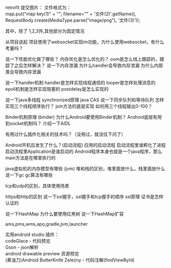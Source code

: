 retrofit 提交图片：
文件格式为：  
 map.put("map key(1)" + "\"; filename=\"" + '文件(2)'.getName(),
                    RequestBody.create(MediaType.parse("image/png"), '文件(3)'));  
 
其中，除了 1,2,3外,其他部分为固定情况




从项目说起
项目使用了websocket实现im功能，为什么使用websocket，有什么考量吗？

说一下性能优化做了哪些？
内存优化是怎么优化的？
oom是怎么线上跟踪的，跟踪了之后怎样解决？
说一下内存泄漏
为什么handler会导致内存泄漏
为什么内部类会导致内存泄漏

说一下handler机制
handler是怎样实现线程通信的
looper是怎样处理消息的
epoll机制是怎样实现阻塞的
postdelay是怎么实现的

说一下java多线程
synchronized原理
java CAS
说一下同步队列和等待队列
怎样实现三个线程顺序执行？
join方法的底层实现
如何用三个线程输出0-100？

Binder机制原理 (binder)
为什么Android要使用Binder机制？
Android底层有用到socket机制吗？
介绍一下AIDL

有用过什么插件化相关的技术吗？（没用过，就没往下问了）

Android开机后发生了什么？(启动流程)
应用的启动流程
启动流程里谁孵化了进程
启动流程里Application是谁启动的
Android程序本身也就是一个java程序，那么main方法是在哪里执行的

java虚拟机的内存模型有哪些 (jvm)
堆和栈的区别，堆里面放什么，栈里面放什么
说一下gc
gc算法有哪些

tcp和udp的区别，具体使用场景 

https和http的区别
说一下ssl握手，ssl握手和tcp握手的顺序
ssl原理
证书是怎样认证的

说一下HashMap
为什么要使用红黑树
说一下HashMap扩容

ams,pms,wms,apo,gradle,jvm,launcher








实用android studio 插件：   
codeGlace - 代码预览  
Gson - json解析  
android drawable preview 资源预览  
(黄油刀)Android ButterKnife Zelezny - 代码注解(findViewById)  
